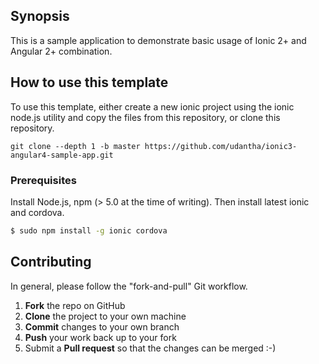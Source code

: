 ## Synopsis

This is a sample application to demonstrate basic usage of Ionic 2+ and Angular 2+ combination.

## How to use this template

To use this template, either create a new ionic project using the ionic node.js utility and copy the files from this repository, or clone this repository.

```
git clone --depth 1 -b master https://github.com/udantha/ionic3-angular4-sample-app.git
```

### Prerequisites

Install Node.js, npm (> 5.0 at the time of writing). Then install latest ionic and cordova.

```bash
$ sudo npm install -g ionic cordova
```

## Contributing

In general, please follow the "fork-and-pull" Git workflow.

 1. **Fork** the repo on GitHub
 2. **Clone** the project to your own machine
 3. **Commit** changes to your own branch
 4. **Push** your work back up to your fork
 5. Submit a **Pull request** so that the changes can be merged :-)
